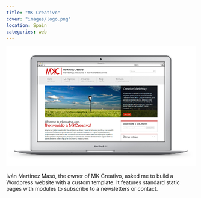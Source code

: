 ```yaml
---
title: "MK Creativo"
cover: "images/logo.png"
location: Spain
categories: web
---
```


![](./images/1.jpg)

Iván Martínez Masó, the owner of MK Creativo, asked me to build a Wordpress website with a custom template. It features standard static pages with modules to subscribe to a newsletters or contact.
